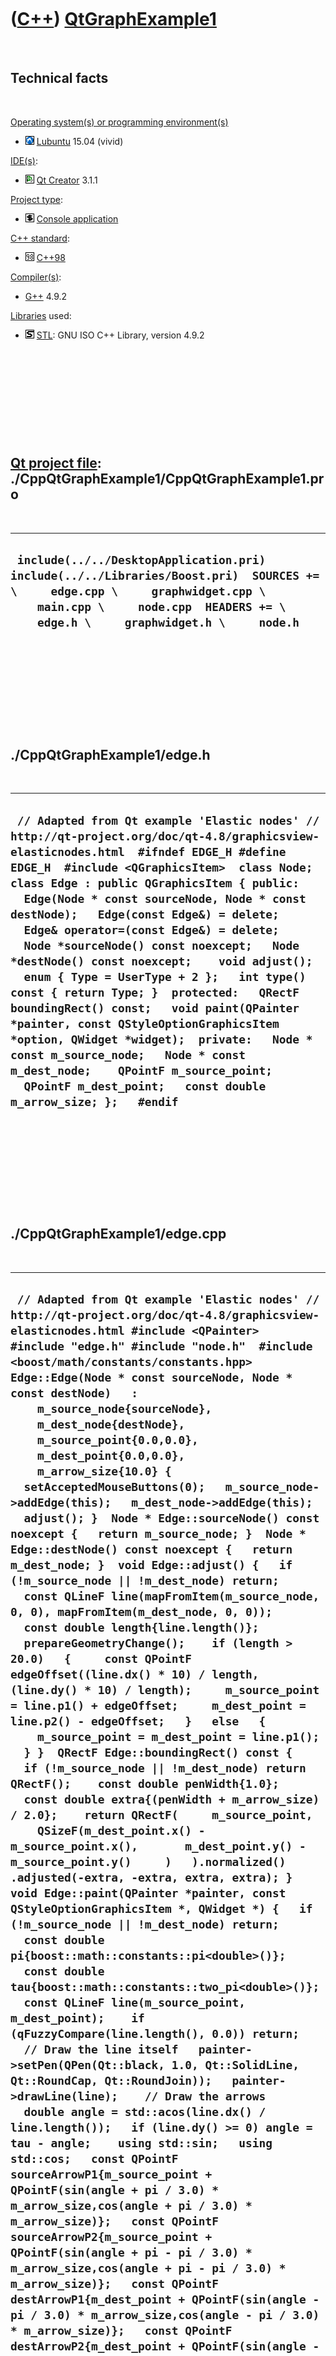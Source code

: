 



 

 

 

 

 

([C++](Cpp.htm)) [QtGraphExample1](CppQtGraphExample1.htm)
==========================================================

 

Technical facts
---------------

 

[Operating system(s) or programming environment(s)](CppOs.htm)

-   ![Lubuntu](PicLubuntu.png) [Lubuntu](CppLubuntu.htm) 15.04 (vivid)

[IDE(s)](CppIde.htm):

-   ![Qt Creator](PicQtCreator.png) [Qt Creator](CppQtCreator.htm) 3.1.1

[Project type](CppQtProjectType.htm):

-   ![console](PicConsole.png) [Console
    application](CppConsoleApplication.htm)

[C++ standard](CppStandard.htm):

-   ![C++98](PicCpp98.png) [C++98](Cpp98.htm)

[Compiler(s)](CppCompiler.htm):

-   [G++](CppGpp.htm) 4.9.2

[Libraries](CppLibrary.htm) used:

-   ![STL](PicStl.png) [STL](CppStl.htm): GNU ISO C++ Library, version
    4.9.2

 

 

 

 

 

[Qt project file](CppQtProjectFile.htm): ./CppQtGraphExample1/CppQtGraphExample1.pro
------------------------------------------------------------------------------------

 

  ----------------------------------------------------------------------------------------------------------------------------------------------------------------------------------------------------------------------
  ` include(../../DesktopApplication.pri) include(../../Libraries/Boost.pri)  SOURCES += \     edge.cpp \     graphwidget.cpp \     main.cpp \     node.cpp  HEADERS += \     edge.h \     graphwidget.h \     node.h`
  ----------------------------------------------------------------------------------------------------------------------------------------------------------------------------------------------------------------------

 

 

 

 

 

./CppQtGraphExample1/edge.h
---------------------------

 

  -----------------------------------------------------------------------------------------------------------------------------------------------------------------------------------------------------------------------------------------------------------------------------------------------------------------------------------------------------------------------------------------------------------------------------------------------------------------------------------------------------------------------------------------------------------------------------------------------------------------------------------------------------------------------------------------------------------------------------------------------------------------------------------------------------------------------------------------
  ` // Adapted from Qt example 'Elastic nodes' // http://qt-project.org/doc/qt-4.8/graphicsview-elasticnodes.html  #ifndef EDGE_H #define EDGE_H  #include <QGraphicsItem>  class Node;  class Edge : public QGraphicsItem { public:   Edge(Node * const sourceNode, Node * const destNode);   Edge(const Edge&) = delete;   Edge& operator=(const Edge&) = delete;    Node *sourceNode() const noexcept;   Node *destNode() const noexcept;    void adjust();    enum { Type = UserType + 2 };   int type() const { return Type; }  protected:   QRectF boundingRect() const;   void paint(QPainter *painter, const QStyleOptionGraphicsItem *option, QWidget *widget);  private:   Node * const m_source_node;   Node * const m_dest_node;    QPointF m_source_point;   QPointF m_dest_point;   const double m_arrow_size; };   #endif`
  -----------------------------------------------------------------------------------------------------------------------------------------------------------------------------------------------------------------------------------------------------------------------------------------------------------------------------------------------------------------------------------------------------------------------------------------------------------------------------------------------------------------------------------------------------------------------------------------------------------------------------------------------------------------------------------------------------------------------------------------------------------------------------------------------------------------------------------------

 

 

 

 

 

./CppQtGraphExample1/edge.cpp
-----------------------------

 

  ---------------------------------------------------------------------------------------------------------------------------------------------------------------------------------------------------------------------------------------------------------------------------------------------------------------------------------------------------------------------------------------------------------------------------------------------------------------------------------------------------------------------------------------------------------------------------------------------------------------------------------------------------------------------------------------------------------------------------------------------------------------------------------------------------------------------------------------------------------------------------------------------------------------------------------------------------------------------------------------------------------------------------------------------------------------------------------------------------------------------------------------------------------------------------------------------------------------------------------------------------------------------------------------------------------------------------------------------------------------------------------------------------------------------------------------------------------------------------------------------------------------------------------------------------------------------------------------------------------------------------------------------------------------------------------------------------------------------------------------------------------------------------------------------------------------------------------------------------------------------------------------------------------------------------------------------------------------------------------------------------------------------------------------------------------------------------------------------------------------------------------------------------------------------------------------------------------------------------------------------------------------------------------------------------------------------------------------------------------------------------------------------------------------------------------------------------------------------------------------------------------------------------------------------------------------------------------------------------------------------------------------------------------------------------------------------------------------------------------------------------------------------------------------------------------------------------------------------------------------------------------------------------------------------------------------------------------------------------------------------------------------------------------------
  ` // Adapted from Qt example 'Elastic nodes' // http://qt-project.org/doc/qt-4.8/graphicsview-elasticnodes.html #include <QPainter>  #include "edge.h" #include "node.h"  #include <boost/math/constants/constants.hpp>  Edge::Edge(Node * const sourceNode, Node * const destNode)   :     m_source_node{sourceNode},     m_dest_node{destNode},     m_source_point{0.0,0.0},     m_dest_point{0.0,0.0},     m_arrow_size{10.0} {   setAcceptedMouseButtons(0);   m_source_node->addEdge(this);   m_dest_node->addEdge(this);   adjust(); }  Node * Edge::sourceNode() const noexcept {   return m_source_node; }  Node * Edge::destNode() const noexcept {   return m_dest_node; }  void Edge::adjust() {   if (!m_source_node || !m_dest_node) return;    const QLineF line(mapFromItem(m_source_node, 0, 0), mapFromItem(m_dest_node, 0, 0));   const double length{line.length()};    prepareGeometryChange();    if (length > 20.0)   {     const QPointF edgeOffset((line.dx() * 10) / length, (line.dy() * 10) / length);     m_source_point = line.p1() + edgeOffset;     m_dest_point = line.p2() - edgeOffset;   }   else   {     m_source_point = m_dest_point = line.p1();   } }  QRectF Edge::boundingRect() const {   if (!m_source_node || !m_dest_node) return QRectF();    const double penWidth{1.0};   const double extra{(penWidth + m_arrow_size) / 2.0};    return QRectF(     m_source_point,     QSizeF(m_dest_point.x() - m_source_point.x(),       m_dest_point.y() - m_source_point.y()     )   ).normalized()    .adjusted(-extra, -extra, extra, extra); }  void Edge::paint(QPainter *painter, const QStyleOptionGraphicsItem *, QWidget *) {   if (!m_source_node || !m_dest_node) return;    const double pi{boost::math::constants::pi<double>()};   const double tau{boost::math::constants::two_pi<double>()};     const QLineF line(m_source_point, m_dest_point);    if (qFuzzyCompare(line.length(), 0.0)) return;    // Draw the line itself   painter->setPen(QPen(Qt::black, 1.0, Qt::SolidLine, Qt::RoundCap, Qt::RoundJoin));   painter->drawLine(line);    // Draw the arrows   double angle = std::acos(line.dx() / line.length());   if (line.dy() >= 0) angle = tau - angle;    using std::sin;   using std::cos;   const QPointF sourceArrowP1{m_source_point + QPointF(sin(angle + pi / 3.0) * m_arrow_size,cos(angle + pi / 3.0) * m_arrow_size)};   const QPointF sourceArrowP2{m_source_point + QPointF(sin(angle + pi - pi / 3.0) * m_arrow_size,cos(angle + pi - pi / 3.0) * m_arrow_size)};   const QPointF destArrowP1{m_dest_point + QPointF(sin(angle - pi / 3.0) * m_arrow_size,cos(angle - pi / 3.0) * m_arrow_size)};   const QPointF destArrowP2{m_dest_point + QPointF(sin(angle - pi + pi / 3.0) * m_arrow_size,cos(angle - pi + pi / 3.0) * m_arrow_size)};    painter->setBrush(Qt::black);   painter->drawPolygon(QPolygonF() << line.p1() << sourceArrowP1 << sourceArrowP2);   painter->drawPolygon(QPolygonF() << line.p2() << destArrowP1 << destArrowP2); }`
  ---------------------------------------------------------------------------------------------------------------------------------------------------------------------------------------------------------------------------------------------------------------------------------------------------------------------------------------------------------------------------------------------------------------------------------------------------------------------------------------------------------------------------------------------------------------------------------------------------------------------------------------------------------------------------------------------------------------------------------------------------------------------------------------------------------------------------------------------------------------------------------------------------------------------------------------------------------------------------------------------------------------------------------------------------------------------------------------------------------------------------------------------------------------------------------------------------------------------------------------------------------------------------------------------------------------------------------------------------------------------------------------------------------------------------------------------------------------------------------------------------------------------------------------------------------------------------------------------------------------------------------------------------------------------------------------------------------------------------------------------------------------------------------------------------------------------------------------------------------------------------------------------------------------------------------------------------------------------------------------------------------------------------------------------------------------------------------------------------------------------------------------------------------------------------------------------------------------------------------------------------------------------------------------------------------------------------------------------------------------------------------------------------------------------------------------------------------------------------------------------------------------------------------------------------------------------------------------------------------------------------------------------------------------------------------------------------------------------------------------------------------------------------------------------------------------------------------------------------------------------------------------------------------------------------------------------------------------------------------------------------------------------------------------

 

 

 

 

 

./CppQtGraphExample1/graphwidget.h
----------------------------------

 

  ----------------------------------------------------------------------------------------------------------------------------------------------------------------------------------------------------------------------------------------------------------------------------------------------------------------------------------------------------------------------------------------------------------------------------------------------------------------------------------------------------------------------------------------------------------------------------------------------------------------------------------------------------------------------------------------------------------------------------------------------------------------------------------------------------------------
  ` // Adapted from Qt example 'Elastic nodes' // http://qt-project.org/doc/qt-4.8/graphicsview-elasticnodes.html  #ifndef GRAPHWIDGET_H #define GRAPHWIDGET_H  #include <QGraphicsView>  class Node;  class GraphWidget : public QGraphicsView {   Q_OBJECT  public:   GraphWidget(QWidget *parent = 0);   GraphWidget(const GraphWidget&) = delete;   GraphWidget& operator=(const GraphWidget&) = delete;    void itemMoved();  public slots:   void shuffle();   void zoomIn();   void zoomOut();  protected:   void keyPressEvent(QKeyEvent *event);   void timerEvent(QTimerEvent *event);   void wheelEvent(QWheelEvent *event);   void drawBackground(QPainter *painter, const QRectF &rect);    void scaleView(qreal scaleFactor);  private:   int m_timer_id;   Node * const m_centerNode; };  #endif`
  ----------------------------------------------------------------------------------------------------------------------------------------------------------------------------------------------------------------------------------------------------------------------------------------------------------------------------------------------------------------------------------------------------------------------------------------------------------------------------------------------------------------------------------------------------------------------------------------------------------------------------------------------------------------------------------------------------------------------------------------------------------------------------------------------------------------

 

 

 

 

 

./CppQtGraphExample1/graphwidget.cpp
------------------------------------

 

  ----------------------------------------------------------------------------------------------------------------------------------------------------------------------------------------------------------------------------------------------------------------------------------------------------------------------------------------------------------------------------------------------------------------------------------------------------------------------------------------------------------------------------------------------------------------------------------------------------------------------------------------------------------------------------------------------------------------------------------------------------------------------------------------------------------------------------------------------------------------------------------------------------------------------------------------------------------------------------------------------------------------------------------------------------------------------------------------------------------------------------------------------------------------------------------------------------------------------------------------------------------------------------------------------------------------------------------------------------------------------------------------------------------------------------------------------------------------------------------------------------------------------------------------------------------------------------------------------------------------------------------------------------------------------------------------------------------------------------------------------------------------------------------------------------------------------------------------------------------------------------------------------------------------------------------------------------------------------------------------------------------------------------------------------------------------------------------------------------------------------------------------------------------------------------------------------------------------------------------------------------------------------------------------------------------------------------------------------------------------------------------------------------------------------------------------------------------------------------------------------------------------------------------------------------------------------------------------------------------------------------------------------------------------------------------------------------------------------------------------------------------------------------------------------------------------------------------------------------------------------------------------------------------------------------------------------------------------------------------------------------------------------------------------------------------------------------------------------------------------------------------------------------------------------------------------------------------------------------------------------------------------------------------------------------------------------------------------------------------------------------------------------------------------------------------------------------------------------------------------------------------------------------------------------------------------------------------------------------------------------------------------------------------------------------------------------------------------------------------------------------------------------------------------------------------------------------------------------------------------------------------------------------------------------------------------------------------------------------------------------------------------------------------------------------------------------------------------------------------------------------------------------------------------------------------------------------------------------------------------------------------------------------------------------------------------------------------------------------------------------------------------------------------------------------------------------------------------------------------------------------------------------------------------------------------------------------------------------------------------------------------------------------------------------------------------------------------------------------------------------------------------------------------------------------------------------------------------------------------------------------------------------------------------------------------------------------------------------------------------------------------------------------------------------------------------------------------------------------------------------------------------------------------------------------------------------------------------------------------------------------------------------------------------------------------------------------------------------------------------------------------------------------------------------------------------------------------------------------------------------------------------------------------------------------------------------------------------------------------------------------
  ` // Adapted from Qt example 'Elastic nodes' // http://qt-project.org/doc/qt-4.8/graphicsview-elasticnodes.html  #include "graphwidget.h" #include "edge.h" #include "node.h"  #include <QtGui>  #include <math.h>  GraphWidget::GraphWidget(QWidget *parent) : QGraphicsView(parent),   m_timer_id{0},   m_centerNode{new Node(this)} {   QGraphicsScene * const scene = new QGraphicsScene(this);   scene->setItemIndexMember function(QGraphicsScene::NoIndex);   scene->setSceneRect(-200, -200, 400, 400);   setScene(scene);   setCacheMode(CacheBackground);   setViewportUpdateMode(BoundingRectViewportUpdate);   setRenderHint(QPainter::Antialiasing);   setTransformationAnchor(AnchorUnderMouse);   scale(0.8, 0.8);   setMinimumSize(400, 400);   setWindowTitle(tr("Elastic Nodes"));    Node * const node1 = new Node(this);   Node * const node2 = new Node(this);   Node * const node3 = new Node(this);   Node * const node4 = new Node(this);   Node * const node6 = new Node(this);   Node * const node7 = new Node(this);   Node * const node8 = new Node(this);   Node * const node9 = new Node(this);   scene->addItem(node1);   scene->addItem(node2);   scene->addItem(node3);   scene->addItem(node4);   scene->addItem(m_centerNode);   scene->addItem(node6);   scene->addItem(node7);   scene->addItem(node8);   scene->addItem(node9);   scene->addItem(new Edge(node1, node2));   scene->addItem(new Edge(node2, node3));   scene->addItem(new Edge(node2, m_centerNode));   scene->addItem(new Edge(node3, node6));   scene->addItem(new Edge(node4, node1));   scene->addItem(new Edge(node4, m_centerNode));   scene->addItem(new Edge(m_centerNode, node6));   scene->addItem(new Edge(m_centerNode, node8));   scene->addItem(new Edge(node6, node9));   scene->addItem(new Edge(node7, node4));   scene->addItem(new Edge(node8, node7));   scene->addItem(new Edge(node9, node8));    node1->setPos(-50, -50);   node2->setPos(0, -50);   node3->setPos(50, -50);   node4->setPos(-50, 0);   m_centerNode->setPos(0, 0);   node6->setPos(50, 0);   node7->setPos(-50, 50);   node8->setPos(0, 50);   node9->setPos(50, 50); }  void GraphWidget::itemMoved() {   if (!m_timer_id)   {     m_timer_id = startTimer(1000 / 25);   } }  void GraphWidget::keyPressEvent(QKeyEvent *event) {   switch (event->key())   {     case Qt::Key_Up:       m_centerNode->moveBy(0, -20);     break;     case Qt::Key_Down:       m_centerNode->moveBy(0, 20);     break;     case Qt::Key_Left:       m_centerNode->moveBy(-20, 0);     break;     case Qt::Key_Right:       m_centerNode->moveBy(20, 0);     break;     case Qt::Key_Plus:       zoomIn();     break;     case Qt::Key_Minus:       zoomOut();     break;     case Qt::Key_Space:     case Qt::Key_Enter:       shuffle();     break;     default:       QGraphicsView::keyPressEvent(event);   } }  void GraphWidget::timerEvent(QTimerEvent *) {     QList<Node *> nodes;   foreach (QGraphicsItem *item, scene()->items())   {     if (Node * const node = qgraphicsitem_cast<Node *>(item))     {       nodes << node;     }   }   foreach (Node * const node, nodes)   {     node->calculateForces();   }    bool itemsMoved = false;   foreach (Node * const node, nodes)   {     if (node->advance())     itemsMoved = true;   }    if (!itemsMoved)   {     killTimer(m_timer_id);     m_timer_id = 0;   } }  void GraphWidget::wheelEvent(QWheelEvent *event) {   scaleView(std::pow(2.0, -event->delta() / 240.0)); }  void GraphWidget::drawBackground(QPainter *painter, const QRectF &rect) {   // Shadow   const QRectF sceneRect{this->sceneRect()};   const QRectF rightShadow(sceneRect.right(), sceneRect.top() + 5, 5, sceneRect.height());   const QRectF bottomShadow(sceneRect.left() + 5, sceneRect.bottom(), sceneRect.width(), 5);   if (rightShadow.intersects(rect) || rightShadow.contains(rect))   {     painter->fillRect(rightShadow, Qt::darkGray);   }   if (bottomShadow.intersects(rect) || bottomShadow.contains(rect))   {     painter->fillRect(bottomShadow, Qt::darkGray);   }    // Fill   QLinearGradient gradient(sceneRect.topLeft(), sceneRect.bottomRight());   gradient.setColorAt(0, Qt::white);   gradient.setColorAt(1, Qt::lightGray);   painter->fillRect(rect.intersected(sceneRect), gradient);   painter->setBrush(Qt::NoBrush);   painter->drawRect(sceneRect);    // Text   const QRectF textRect(sceneRect.left() + 4, sceneRect.top() + 4,   sceneRect.width() - 4, sceneRect.height() - 4);   const QString message(tr("Click and drag the nodes around, and zoom with the mouse "   "wheel or the '+' and '-' keys"));    QFont font = painter->font();   font.setBold(true);   font.setPointSize(14);   painter->setFont(font);   painter->setPen(Qt::lightGray);   painter->drawText(textRect.translated(2, 2), message);   painter->setPen(Qt::black);   painter->drawText(textRect, message); }  void GraphWidget::scaleView(qreal scaleFactor) {   const double factor{     transform().scale(scaleFactor, scaleFactor).mapRect(QRectF(0, 0, 1, 1)).width()   };   if (factor < 0.07 || factor > 100) return;    scale(scaleFactor, scaleFactor); }  void GraphWidget::shuffle() {   foreach (QGraphicsItem * const item, scene()->items())   {     if (qgraphicsitem_cast<Node *>(item))     {       item->setPos(         static_cast<double>(-150 + (qrand() % 300)),         static_cast<double>(-150 + (qrand() % 300))       );     }   } }  void GraphWidget::zoomIn() {   scaleView(1.2); }  void GraphWidget::zoomOut() {   scaleView(1.0/1.2); }`
  ----------------------------------------------------------------------------------------------------------------------------------------------------------------------------------------------------------------------------------------------------------------------------------------------------------------------------------------------------------------------------------------------------------------------------------------------------------------------------------------------------------------------------------------------------------------------------------------------------------------------------------------------------------------------------------------------------------------------------------------------------------------------------------------------------------------------------------------------------------------------------------------------------------------------------------------------------------------------------------------------------------------------------------------------------------------------------------------------------------------------------------------------------------------------------------------------------------------------------------------------------------------------------------------------------------------------------------------------------------------------------------------------------------------------------------------------------------------------------------------------------------------------------------------------------------------------------------------------------------------------------------------------------------------------------------------------------------------------------------------------------------------------------------------------------------------------------------------------------------------------------------------------------------------------------------------------------------------------------------------------------------------------------------------------------------------------------------------------------------------------------------------------------------------------------------------------------------------------------------------------------------------------------------------------------------------------------------------------------------------------------------------------------------------------------------------------------------------------------------------------------------------------------------------------------------------------------------------------------------------------------------------------------------------------------------------------------------------------------------------------------------------------------------------------------------------------------------------------------------------------------------------------------------------------------------------------------------------------------------------------------------------------------------------------------------------------------------------------------------------------------------------------------------------------------------------------------------------------------------------------------------------------------------------------------------------------------------------------------------------------------------------------------------------------------------------------------------------------------------------------------------------------------------------------------------------------------------------------------------------------------------------------------------------------------------------------------------------------------------------------------------------------------------------------------------------------------------------------------------------------------------------------------------------------------------------------------------------------------------------------------------------------------------------------------------------------------------------------------------------------------------------------------------------------------------------------------------------------------------------------------------------------------------------------------------------------------------------------------------------------------------------------------------------------------------------------------------------------------------------------------------------------------------------------------------------------------------------------------------------------------------------------------------------------------------------------------------------------------------------------------------------------------------------------------------------------------------------------------------------------------------------------------------------------------------------------------------------------------------------------------------------------------------------------------------------------------------------------------------------------------------------------------------------------------------------------------------------------------------------------------------------------------------------------------------------------------------------------------------------------------------------------------------------------------------------------------------------------------------------------------------------------------------------------------------------------------------------------------------------------------

 

 

 

 

 

./CppQtGraphExample1/main.cpp
-----------------------------

 

  --------------------------------------------------------------------------------------------------------------------------------------------------------------------------------------------------------------------------------------------------------------------------------------------------------------------------------
  ` // Adapted from Qt example 'Elastic nodes' // http://qt-project.org/doc/qt-4.8/graphicsview-elasticnodes.html  #include <QApplication>  #include "graphwidget.h"  int main(int argc, char **argv) {   QApplication app(argc, argv);   GraphWidget * const widget{new GraphWidget};   widget->show();   return app.exec(); }`
  --------------------------------------------------------------------------------------------------------------------------------------------------------------------------------------------------------------------------------------------------------------------------------------------------------------------------------

 

 

 

 

 

./CppQtGraphExample1/node.h
---------------------------

 

  ----------------------------------------------------------------------------------------------------------------------------------------------------------------------------------------------------------------------------------------------------------------------------------------------------------------------------------------------------------------------------------------------------------------------------------------------------------------------------------------------------------------------------------------------------------------------------------------------------------------------------------------------------------------------------------------------------------------------------------------------------------------------------------------------------------------------------------------------------------------------------------------------------------------------------------------------------------------------------------------------------------------------------------------------------------------------
  ` // Adapted from Qt example 'Elastic nodes' // http://qt-project.org/doc/qt-4.8/graphicsview-elasticnodes.html #ifndef NODE_H #define NODE_H  #include <QGraphicsItem> #include <QList>  class Edge; class GraphWidget; class QGraphicsSceneMouseEvent;  class Node : public QGraphicsItem { public:   Node(GraphWidget *graphWidget);   Node(const Node&) = delete;   Node& operator=(const Node&) = delete;    void addEdge(Edge *edge);   QList<Edge *> edges() const;    enum { Type = UserType + 1 };   int type() const { return Type; }    void calculateForces();   bool advance();    QRectF boundingRect() const;   QPainterPath shape() const;   void paint(QPainter *painter, const QStyleOptionGraphicsItem *option, QWidget *widget);    protected:   QVariant itemChange(GraphicsItemChange change, const QVariant &value);    void mousePressEvent(QGraphicsSceneMouseEvent *event);   void mouseReleaseEvent(QGraphicsSceneMouseEvent *event);    private:   QList<Edge*> m_edges;   QPointF m_new_pos;   GraphWidget * const m_graph; };  #endif`
  ----------------------------------------------------------------------------------------------------------------------------------------------------------------------------------------------------------------------------------------------------------------------------------------------------------------------------------------------------------------------------------------------------------------------------------------------------------------------------------------------------------------------------------------------------------------------------------------------------------------------------------------------------------------------------------------------------------------------------------------------------------------------------------------------------------------------------------------------------------------------------------------------------------------------------------------------------------------------------------------------------------------------------------------------------------------------

 

 

 

 

 

./CppQtGraphExample1/node.cpp
-----------------------------

 

  ------------------------------------------------------------------------------------------------------------------------------------------------------------------------------------------------------------------------------------------------------------------------------------------------------------------------------------------------------------------------------------------------------------------------------------------------------------------------------------------------------------------------------------------------------------------------------------------------------------------------------------------------------------------------------------------------------------------------------------------------------------------------------------------------------------------------------------------------------------------------------------------------------------------------------------------------------------------------------------------------------------------------------------------------------------------------------------------------------------------------------------------------------------------------------------------------------------------------------------------------------------------------------------------------------------------------------------------------------------------------------------------------------------------------------------------------------------------------------------------------------------------------------------------------------------------------------------------------------------------------------------------------------------------------------------------------------------------------------------------------------------------------------------------------------------------------------------------------------------------------------------------------------------------------------------------------------------------------------------------------------------------------------------------------------------------------------------------------------------------------------------------------------------------------------------------------------------------------------------------------------------------------------------------------------------------------------------------------------------------------------------------------------------------------------------------------------------------------------------------------------------------------------------------------------------------------------------------------------------------------------------------------------------------------------------------------------------------------------------------------------------------------------------------------------------------------------------------------------------------------------------------------------------------------------------------------------------------------------------------------------------------------------------------------------------------------------------------------------------------------------------------------------------------------------------------------------------------------------------------------------------------------------------------------------------------------------------------------------------------------------------------------------------------------------------------------------------------------------------------------------------------------------------------------------------------------------------------------------------------------------------------------------------------------------------------------------------------------------------------------------------------
  ` // Adapted from Qt example 'Elastic nodes' // http://qt-project.org/doc/qt-4.8/graphicsview-elasticnodes.html  #include <QGraphicsScene> #include <QGraphicsSceneMouseEvent> #include <QPainter> #include <QStyleOption>  #include "edge.h" #include "node.h" #include "graphwidget.h"  Node::Node(GraphWidget *graphWidget)   :     m_edges{},     m_new_pos{},     m_graph(graphWidget) {   setFlag(ItemIsMovable);   setFlag(ItemSendsGeometryChanges);   setCacheMode(DeviceCoordinateCache);   setZValue(-1); }  void Node::addEdge(Edge *edge) {   m_edges << edge;   edge->adjust(); }  QList<Edge *> Node::edges() const {   return m_edges; }  void Node::calculateForces() {   if (!scene() || scene()->mouseGrabberItem() == this)   {     m_new_pos = pos();     return;   }    // Sum up all forces pushing this item away   double xvel = 0.0;   double yvel = 0.0;   foreach (QGraphicsItem *item, scene()->items())   {     Node * const node = qgraphicsitem_cast<Node *>(item);      if (!node) continue;      const QPointF vec{mapToItem(node, 0.0, 0.0)};     const double dx{vec.x()};     const double dy{vec.y()};     const double l{2.0 * (dx * dx + dy * dy)};     if (l > 0.0)     {       xvel += (dx * 150.0) / l;       yvel += (dy * 150.0) / l;     }   }    // Now subtract all forces pulling items together   const double weight = static_cast<double>(m_edges.size() + 1) * 10.0;   foreach (Edge *edge, m_edges)   {     const QPointF vec       = edge->sourceNode() == this       ? mapToItem(edge->destNode(), 0, 0)       : mapToItem(edge->sourceNode(), 0, 0)     ;     xvel -= vec.x() / weight;     yvel -= vec.y() / weight;   }    if (qAbs(xvel) < 0.1 && qAbs(yvel) < 0.1)   {     xvel = yvel = 0.0;   }    const QRectF sceneRect = scene()->sceneRect();   m_new_pos = pos() + QPointF(xvel, yvel);   m_new_pos.setX(qMin(qMax(m_new_pos.x(), sceneRect.left() + 10), sceneRect.right() - 10));   m_new_pos.setY(qMin(qMax(m_new_pos.y(), sceneRect.top() + 10), sceneRect.bottom() - 10)); }  bool Node::advance() {   if (m_new_pos == pos()) return false;    setPos(m_new_pos);   return true; }  QRectF Node::boundingRect() const {   const double adjust{2.0};   return QRectF(     -10.0 - adjust,     -10.0 - adjust,      23.0 + adjust,      23.0 + adjust    ); }  QPainterPath Node::shape() const {   QPainterPath path;   path.addEllipse(-10.0, -10.0, 20.0, 20.0);   return path; }  void Node::paint(QPainter *painter, const QStyleOptionGraphicsItem *option, QWidget *) {   painter->setPen(Qt::NoPen);   painter->setBrush(Qt::darkGray);   painter->drawEllipse(-7, -7, 20, 20);    QRadialGradient gradient(-3, -3, 10);   if (option->state & QStyle::State_Sunken)   {     gradient.setCenter(3, 3);     gradient.setFocalPoint(3, 3);     gradient.setColorAt(1, QColor(Qt::yellow).light(120));     gradient.setColorAt(0, QColor(Qt::darkYellow).light(120));   }   else   {     gradient.setColorAt(0, Qt::yellow);     gradient.setColorAt(1, Qt::darkYellow);   }   painter->setBrush(gradient);    painter->setPen(QPen(Qt::black, 0));   painter->drawEllipse(-10, -10, 20, 20); }  QVariant Node::itemChange(GraphicsItemChange change, const QVariant &value) {   switch (change) {     case ItemPositionHasChanged:     {       foreach (Edge *edge, m_edges)       edge->adjust();       m_graph->itemMoved();     }     break;     default:     break;   }    return QGraphicsItem::itemChange(change, value); }  void Node::mousePressEvent(QGraphicsSceneMouseEvent *event) {   update();   QGraphicsItem::mousePressEvent(event); }  void Node::mouseReleaseEvent(QGraphicsSceneMouseEvent *event) {   update();   QGraphicsItem::mouseReleaseEvent(event); }`
  ------------------------------------------------------------------------------------------------------------------------------------------------------------------------------------------------------------------------------------------------------------------------------------------------------------------------------------------------------------------------------------------------------------------------------------------------------------------------------------------------------------------------------------------------------------------------------------------------------------------------------------------------------------------------------------------------------------------------------------------------------------------------------------------------------------------------------------------------------------------------------------------------------------------------------------------------------------------------------------------------------------------------------------------------------------------------------------------------------------------------------------------------------------------------------------------------------------------------------------------------------------------------------------------------------------------------------------------------------------------------------------------------------------------------------------------------------------------------------------------------------------------------------------------------------------------------------------------------------------------------------------------------------------------------------------------------------------------------------------------------------------------------------------------------------------------------------------------------------------------------------------------------------------------------------------------------------------------------------------------------------------------------------------------------------------------------------------------------------------------------------------------------------------------------------------------------------------------------------------------------------------------------------------------------------------------------------------------------------------------------------------------------------------------------------------------------------------------------------------------------------------------------------------------------------------------------------------------------------------------------------------------------------------------------------------------------------------------------------------------------------------------------------------------------------------------------------------------------------------------------------------------------------------------------------------------------------------------------------------------------------------------------------------------------------------------------------------------------------------------------------------------------------------------------------------------------------------------------------------------------------------------------------------------------------------------------------------------------------------------------------------------------------------------------------------------------------------------------------------------------------------------------------------------------------------------------------------------------------------------------------------------------------------------------------------------------------------------------------------------------------------------

 

 

 

 

 





 

[![Valid XHTML 1.0 Strict](valid-xhtml10.png){width="88"
height="31"}](http://validator.w3.org/check?uri=referer)

This page has been created by the [tool](Tools.htm)
[CodeToHtml](ToolCodeToHtml.htm)
